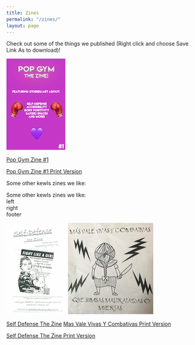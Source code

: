 ```yaml
---
title: Zines
permalink: "/zines/"
layout: page
---
```


Check out some of the things we published (Right click and choose Save Link As to download)!

![Pop Gym Zine 1](/assets/zine.png)

[Pop Gym Zine #1](../assets/zinesit.pdf "Pop Gym Zine #1")

[Pop Gym Zine #1 Print Version](../assets/zineprint.pdf "Pop Gym Zine #1 for Print")

Some other kewls zines we like:

<div class="header">
    Some other kewls zines we like:
</div> 
<div class="wrapper">
    <div class="left">
        left
    </div>
    <div class="right">
        right
    </div>  	       
</div>
<div class="footer">
	footer
</div>

![Self Defense The Zine](/assets/wsdzine.png) ![Mas Vale Vivas Y Combativas](/assets/fanzineaf.JPG)

[Self Defense The Zine](https://ln.sync.com/dl/608a08ff0/wj8zdimj-byf3dk7v-m7umfuk8-kt458kiw "Self Defense Zine") 
[Mas Vale Vivas Y Combativas Print Version](../assets/FanzineAF.pdf "Mas Vale Vivas Y Combativas For Print")

[Self Defense The Zine Print Version](../assets/WSDZine.pdf "Self Defense Zine for Print")

